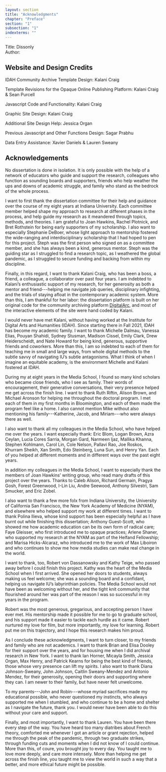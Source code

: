 ```yaml
---
layout: section
title: "Acknowledgments"
chapter: "Preface"
section: "1"
subsection: "1"
indexterms: ""
---
```

Title: Dissonly  
Author:

## Website and Design Credits 

IDAH Community Archive Template Design: Kalani Craig

Template Revisions for the Opaque Online Publishing Platform: Kalani Craig & Sean Purcell

Javascript Code and Functionality: Kalani Craig

Graphic Site Design: Kalani Craig

Additional Site Design Help: Jessica Organ

Previous Javascript and Other Functions Design: Sagar Prabhu

Data Entry Assistance: Xavier Daniels & Lauren Sweany

## Acknowledgements

No dissertation is done in isolation. It is only possible with the help of a network of educators who guide and support the research, colleagues who function as sounding boards and supporters, friends who help weather the ups and downs of academic struggle, and family who stand as the bedrock of the whole process.

I want to first thank the dissertation committee for their help and guidance over the course of my eight years at Indiana University. Each committee member helped shape my approach to research at different phases in the process, and help guide my research as it meandered through topics, methods, and theories. I am grateful to Joan Hawkins, Rachel Plotnick, and Bret Rothstein for being early supporters of my scholarship.	I also want to especially Stephanie DeBoer, whose light approach to mentorship fostered the wide-ranging and interdisciplinary scholarship that I had hoped to pen for this project. Steph was the first person who signed on as a committee member, and she has always been a kind, generous mentor. Steph was the guiding star as I struggled to find a research topic, as I weathered the global pandemic, as I struggled to secure funding and backing from within my discipline.

Finally, in this regard, I want to thank Kalani Craig, who has been a boss, a friend, a colleague, a collaborator over past four years. I am indebted to Kalani’s enthusiastic support of my research, for her generosity as both a mentor and friend---helping me navigate job queries, disciplinary infighting, and the trials of staying afloat in the contemporary academic system. More than this, I am thankful for her labor: the dissertation platform is built on her original code for the community archiving platform [DigitalArc](https://digitalarcplatform.github.io/), and most of the interactive elements of the site were hand coded by Kalani. 

I would never have met Kalani, without having worked at the Institute for Digital Arts and Humanities (IDAH). Since starting there in Fall 2021, IDAH has become my academic family. I want to thank Michelle Dalmau, Vanessa Elias, Pouyan Shahidi, Sydney Stusman, Madison Cissel, Emily Clark, Drew Heiderscheidt, and Nate Howard for being kind, generous, supportive friends and coworkers. More than this, I am so indebted to each of them for teaching me in small and large ways, from whole digital methods to the subtle savvy of navigating IU’s subtle antagonisms. What I think of when I  imagine an equitable academy, is the environment Michelle and Kalani fostered at IDAH.

During my at eight years in the Media School, I found so many kind scholars who became close friends, who I see as family. Their words of encouragement, their generative conversations, their very presence helped me get across the finish line. I want to thank Ruth Riftin, Alison Brown, and Michael Aronson for helping me throughout the doctoral program. I met each of them in my first months in Bloomington, and each of them made the program feel like a home.  I also cannot mention Mike without also mentioning his family---Katherine, Jacob, and Miriam---who were always there as well.

I also want to thank all my colleagues in the Media School, who have helped me over the years. I want especially thank: Eric Blom, Logan Brown, Azra Ceylan, Lucia Cores Sarria, Morgan Gard, Narmeen Ijaz, Mallika Khanna, Stephen Kohlmann, Carol Lin, Cole Nelson, Pallavi Rao, Joe Roskos, Khurram Sheikh, Xan Smith, Edo Steinberg, Luna Sun, and Henry Yan. Each of you helped at different moments and in different ways over the past eight years.

In addition my colleagues in the Media School, I want to especially thank the members of Joan Hawkins’ writing group, who read many drafts of this project over the years. Thanks to Caleb Alison, Richard Germain, Pragya Gosh, Forest Greenwood, I-Lin Liu, Andre Seewood, Anthony Silvestri, Sam Smucker, and Eric Zobel.

I also want to thank a few more folx from Indiana University, the University of California San Francisco, the New York Academy of Medicine (NYAM), and elsewhere who helped support my work at different times. I want to thank Polina Ilieva, whose kind support has been especially helpful as I have burnt out while finishing this dissertation; Anthony Guest-Scott, who showed me how academic education can be its own form of radical care; Faye Gleisser, who first introduced me to opaque practices; Arlene Shaner, who supported my research at the NYAM as part of the Helfand Fellowship; and Marisa Hicks-Alcaraz, who introduced me to the work of Max Liboiron and who continues to show me how media studies can make real change in the world.

I want to thank, too, Robert von Dassanowsky and Kathy Teige, who passed away before I could finish this project. Kathy was the heart of the Media School when I first arrived. She opened her doors to students, always making us feel welcome; she was a sounding board and a confidant, helping us navigate IU’s labyrinthian policies. The Media School would not have been as welcoming without her, and the tight knit community that flourished around her was part of the reason I was so successful in my years in the program.

Robert was the most generous, gregarious, and accepting person I have ever met. His mentorship made it possible for me to go to graduate school, and his support made it easier to tackle each hurdle as it came. Robert nurtured my love for film, but more importantly, my love for learning. Robert put me on this trajectory, and I hope this research makes him proud.

As I conclude these acknowledgments, I want to turn closer, to my friends and family who are not academics. I want to thank Brian and Elisa Dooley for their support over the years, and for housing me when I did archival research in New York. I want to thank Ian Horner, Micayla Smith, Jessica Organ, Max Henry, and Patrick Kearns for being the best kind of friends, those whose very presence can lift my spirits. I also want to thank Diana Johnson-Sweany, John Johnson, Caitlin Sweany-Mendez and Antonio Mendez, for their generosity, opening their doors and supporting where they can. I am newer to their family, but have never felt unwelcome.

To my parents---John and Robin---whose myriad sacrifices made my educational possible, who never questioned my instincts, who always supported me when I stumbled, and who continue to be a home and shelter as I navigate the future, thank you. I would never have been able to do this without your care and support.

Finally, and most importantly, I want to thank Lauren. You have been there every step of the way. You have heard too many diatribes about French theory, comforted me whenever I got an article or grant rejection, helped me through the peak of the pandemic, through two graduate strikes, through funding cuts and moments when I did not know of I could continue. More than this, of coure, you brought joy to every day. You taught me to love more deeply, and care more intensely. More than helping me get across the finish line, you taught me to view the world in such a way that a better, and more ethical future might be possible.